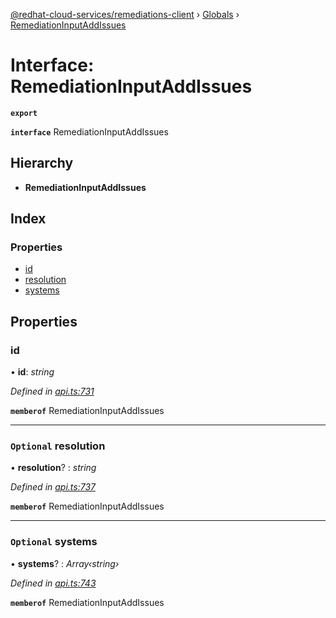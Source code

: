 [@redhat-cloud-services/remediations-client](../README.md) › [Globals](../globals.md) › [RemediationInputAddIssues](remediationinputaddissues.md)

# Interface: RemediationInputAddIssues

**`export`** 

**`interface`** RemediationInputAddIssues

## Hierarchy

* **RemediationInputAddIssues**

## Index

### Properties

* [id](remediationinputaddissues.md#id)
* [resolution](remediationinputaddissues.md#optional-resolution)
* [systems](remediationinputaddissues.md#optional-systems)

## Properties

###  id

• **id**: *string*

*Defined in [api.ts:731](https://github.com/Hyperkid123/javascript-clients/blob/master/packages/remediations/api.ts#L731)*

**`memberof`** RemediationInputAddIssues

___

### `Optional` resolution

• **resolution**? : *string*

*Defined in [api.ts:737](https://github.com/Hyperkid123/javascript-clients/blob/master/packages/remediations/api.ts#L737)*

**`memberof`** RemediationInputAddIssues

___

### `Optional` systems

• **systems**? : *Array‹string›*

*Defined in [api.ts:743](https://github.com/Hyperkid123/javascript-clients/blob/master/packages/remediations/api.ts#L743)*

**`memberof`** RemediationInputAddIssues

